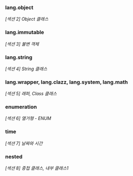 ### lang.object
_[섹션 2] Object 클래스_

### lang.immutable
_[섹션 3] 불변 객체_

### lang.string
_[섹션 4] String 클래스_

### lang.wrapper, lang.clazz, lang.system, lang.math
_[섹션 5] 래퍼, Class 클래스_

### enumeration
_[섹션 6] 열거형 - ENUM_

### time
_[섹션 7] 날짜와 시간_

### nested
_[섹션 8] 중첩 클래스, 내부 클래스1_